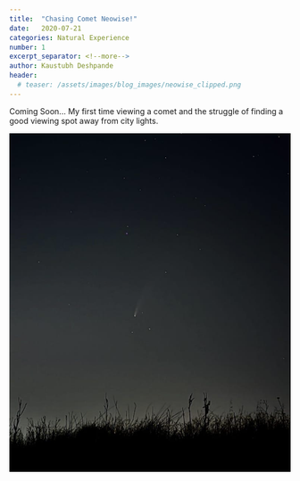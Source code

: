 ```yaml
---
title:  "Chasing Comet Neowise!"
date:   2020-07-21
categories: Natural Experience
number: 1
excerpt_separator: <!--more-->
author: Kaustubh Deshpande
header:
  # teaser: /assets/images/blog_images/neowise_clipped.png
---
```


Coming Soon... My first time viewing a comet and the struggle of finding a good viewing spot away from city lights.

<!-- Comet Neowise was spotted on March 27, 2020. It was discovered by NASA's Near-Earth Object Wide-field Infrared Survey Explorer; that's how the comet was given the name “NEOWISE.” I came to know of the comet much more recently, on the 15th of July to be precise. I was browsing through twitter when I saw the UC Davis official twitter handle upload a picture of this comet as seen from Davis, and that’s when I got curious.

I spent the next couple of hours reading about this heavenly body. I obtained some interesting information from [NASA]( https://www.nasa.gov/feature/how-to-see-comet-neowise) and [Space.com]( https://www.space.com/comet-neowise-strange-facts.html). Though nicknamed Neowise, the comet’s official name is C/2020 F3. It has been estimated to be about 3 miles in diameter, which to my surprise was quite average for a comet. It travels at a speed of 40 miles per second. Lastly, this comet is quite bright and visible with the naked eye. Once this comet leaves towards the end of July, it won’t be coming back for another 6,800 years.  A quick google search told me that Neowise was only the 3rd comet visible to the naked eye in the last 100 years. Having never seen a comet in real life before and now that I was aware of this last piece of information, I became hellbent on viewing this comet. How could I not? 

I went into a complete frenzy the next day. Looking up the when’s, where’s and how’s of viewing this comet. Given the location of my home in California and the information I found online, Neowise should’ve been visible at 3:30 am in the morning or around 10:00 pm at night. Though the latter seemed much easier to accomplish, I was not going to pass up a chance to attempt the former. For the next two mornings, I woke up an hour before dawn and headed up a hill near my house. I was accompanied by jasper, the four-legged member of my family who was always ready for a walk regardless of the time of day. I spent two hours of my morning on that hill and walked away with two beautiful sunrises. Alas, no comet to be seen! The story wasn’t much different at night either, with the San Jose light pollution making it impossible to see Neowise. 

On day 3 I had almost given up hope. Looking at my dejected body language, my father suggested we all drive up to vista point near Ralston Avenue in Belmont, CA. I jumped at the idea and opened it with welcome arms. At this point, I was so entranced by the photos I had seen online that even the bleakest chance of seeing this comet would’ve had me ecstatic. The day passed by pretty quickly and as the sun set we all grabbed our facemasks, jackets and headed towards Belmont. 

We arrived at the vista point around 9 pm and I was astonished to see a group of 10-15 people were already present there with binoculars and powerful photography equipment. With another hour for the comet to be visible, my parents and brother waited in the car while I camped out with the other people on scene. With nothing else to do, I struck up a conversation with an astronomy enthusiast who was at the scene, named Kevin. Being a local, Kevin had been coming to the spot for the past couple of days and was hopeful of a good sighting today. He was very warm to talk to filled me in on a lot of knowledge regarding Haley’s comet and Neowise. Not only that, but Kevin also offered to lend me his binoculars. 

Around 9:45 Kevin took a peek through his binoculars and exclaimed, “I see it!”. My heart started pounding. This was it. The moment that my whole week had built up to was finally here. Holding my nerve, I calmly called my family and told them to walk over to the vista point from the car. I planned to wait for a while before requesting to borrow Kevin’s binoculars, but he was fairly quick in hand them to me without me asking. I pointed them at the sky and peered through them.  There it was, in all its beauty. A white shiny head followed by a long tail. I was speechless, I was mesmerized, the only word that I could mustered up the composure to say was “cool”. Shortly later, my family arrived and took turns viewing the comet through Kevin’s binocular’s. As the night proceeded and it got darker, the comet became visible with the naked eye too as promised. We used a google pixel camera with “Night Sight” feature in order to capture the photograph below. Soon after we thanked Kevin and headed back home, each of us thankful about what we had just experienced.  -->

<!--more -->
![Comet_Neowise](/assets/images/blog_images/neowise_clipped.png)



<!-- Looking back, it was definitely one of the most memorable nights of my life. It would be unfair for me to say that I can now cross off “View Comet” from my bucket list, because in all honesty it was never on my bucket list. I had never wished to or planned to go comet hunting. I guess that’s what makes it special though, the thought of being able to experience something you never even knew you wanted. I’m excited to think about how much more is out there that I don’t even know I want yet, but I will experience, and it will mean the world to me.  -->


